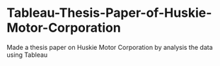 # Tableau-Thesis-Paper-of-Huskie-Motor-Corporation
Made a thesis paper on Huskie Motor Corporation by analysis the data using Tableau
